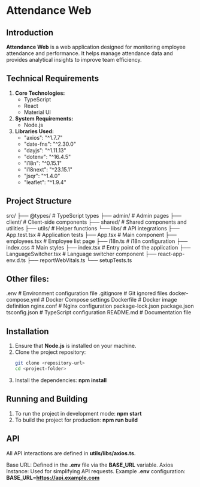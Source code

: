 # Attendance Web  

## Introduction  
**Attendance Web** is a web application designed for monitoring employee attendance and performance. It helps manage attendance data and provides analytical insights to improve team efficiency.  

## Technical Requirements  
1. **Core Technologies:**  
   - TypeScript  
   - React  
   - Material UI  
2. **System Requirements:**  
   - Node.js  
3. **Libraries Used:**  
   - "axios": "^1.7.7"  
   - "date-fns": "^2.30.0"  
   - "dayjs": "^1.11.13"  
   - "dotenv": "^16.4.5"  
   - "i18n": "^0.15.1"  
   - "i18next": "^23.15.1"  
   - "jsqr": "^1.4.0"  
   - "leaflet": "^1.9.4"  

## Project Structure  
src/ ├── @types/ # TypeScript types ├── admin/ # Admin pages ├── client/ # Client-side components ├── shared/ # Shared components and utilities ├── utils/ # Helper functions └── libs/ # API integrations ├── App.test.tsx # Application tests ├── App.tsx # Main component ├── employees.tsx # Employee list page ├── i18n.ts # i18n configuration ├── index.css # Main styles ├── index.tsx # Entry point of the application ├── LanguageSwitcher.tsx # Language switcher component ├── react-app-env.d.ts
├── reportWebVitals.ts
└── setupTests.ts

## Other files:
.env # Environment configuration file
.gitignore # Git ignored files
docker-compose.yml # Docker Compose settings
Dockerfile # Docker image definition
nginx.conf # Nginx configuration
package-lock.json
package.json
tsconfig.json # TypeScript configuration
README.md # Documentation file

## Installation  
1. Ensure that **Node.js** is installed on your machine.  
2. Clone the project repository:  
   ```bash
   git clone <repository-url>
   cd <project-folder>
3. Install the dependencies: **npm install**

## Running and Building
1. To run the project in development mode: **npm start** 
2. To build the project for production: **npm run build**

## API
All API interactions are defined in **utils/libs/axios.ts.**

Base URL: Defined in the **.env** file via the **BASE_URL** variable.
Axios Instance: Used for simplifying API requests.
Example **.env** configuration: **BASE_URL=https://api.example.com**

